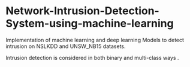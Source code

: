 # Network-Intrusion-Detection-System-using-machine-learning
Implementation of machine learning and deep learning Models to detect intrusion on NSLKDD and UNSW_NB15 datasets.

Intrusion detection is considered in both binary and multi-class ways .
